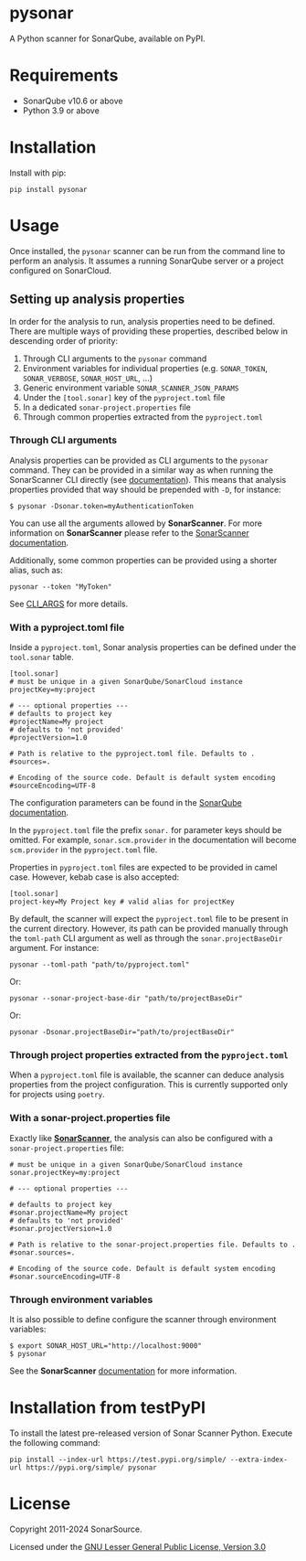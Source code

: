 # pysonar
A Python scanner for SonarQube, available on PyPI.

# Requirements

 - SonarQube v10.6 or above
 - Python 3.9 or above

# Installation

Install with pip:
```
pip install pysonar
```

# Usage

Once installed, the `pysonar` scanner can be run from the command line to perform an analysis.
It assumes a running SonarQube server or a project configured on SonarCloud.

## Setting up analysis properties

In order for the analysis to run, analysis properties need to be defined. 
There are multiple ways of providing these properties, described below in descending order of priority:

1. Through CLI arguments to the `pysonar` command
2. Environment variables for individual properties (e.g. `SONAR_TOKEN`, `SONAR_VERBOSE`, `SONAR_HOST_URL`, ...)
3. Generic environment variable `SONAR_SCANNER_JSON_PARAMS` 
4. Under the `[tool.sonar]` key of the `pyproject.toml` file
5. In a dedicated `sonar-project.properties` file
6. Through common properties extracted from the `pyproject.toml`

### Through CLI arguments

Analysis properties can be provided as CLI arguments to the `pysonar` command.
They can be provided in a similar way as when running the SonarScanner CLI directly 
(see [documentation](https://docs.sonarsource.com/sonarqube-server/2025.1/analyzing-source-code/scanners/sonarscanner/#running-from-zip-file)).
This means that analysis properties provided that way should be prepended with `-D`, for instance:

```
$ pysonar -Dsonar.token=myAuthenticationToken 
```

You can use all the arguments allowed by __SonarScanner__. 
For more information on __SonarScanner__ please refer to the [SonarScanner documentation](https://docs.sonarsource.com/sonarqube-server/2025.1/analyzing-source-code/analysis-parameters/).

Additionally, some common properties can be provided using a shorter alias, such as:
```
pysonar --token "MyToken"
```

See [CLI_ARGS](https://github.com/SonarSource/sonar-scanner-python/blob/master/CLI_ARGS.md) for more details.

### With a pyproject.toml file

Inside a `pyproject.toml`, Sonar analysis properties can be defined under the `tool.sonar` table.

```
[tool.sonar]
# must be unique in a given SonarQube/SonarCloud instance
projectKey=my:project

# --- optional properties ---
# defaults to project key
#projectName=My project
# defaults to 'not provided'
#projectVersion=1.0
 
# Path is relative to the pyproject.toml file. Defaults to .
#sources=.
 
# Encoding of the source code. Default is default system encoding
#sourceEncoding=UTF-8
```

The configuration parameters can be found in the [SonarQube documentation](https://docs.sonarsource.com/sonarqube-server/2025.1/analyzing-source-code/analysis-parameters/).

In the `pyproject.toml` file the prefix `sonar.` for parameter keys should be omitted. 
For example, `sonar.scm.provider` in the documentation will become `scm.provider` in the `pyproject.toml` file.

Properties in `pyproject.toml` files are expected to be provided in camel case. However, kebab case is also accepted:

```
[tool.sonar]
project-key=My Project key # valid alias for projectKey
```

By default, the scanner will expect the `pyproject.toml` file to be present in the current directory. However, its path can be provided manually through the `toml-path` CLI argument as well as through the `sonar.projectBaseDir` argument. For instance:

```
pysonar --toml-path "path/to/pyproject.toml"
```

Or:

```
pysonar --sonar-project-base-dir "path/to/projectBaseDir"
```

Or:

```
pysonar -Dsonar.projectBaseDir="path/to/projectBaseDir"
```

### Through project properties extracted from the `pyproject.toml`

When a `pyproject.toml` file is available, the scanner can deduce analysis properties from the project configuration. This is currently supported only for projects using `poetry`.

### With a sonar-project.properties file

Exactly like [__SonarScanner__](https://docs.sonarsource.com/sonarqube-server/2025.1/analyzing-source-code/scanners/sonarscanner/),
the analysis can also be configured with a `sonar-project.properties` file:

```
# must be unique in a given SonarQube/SonarCloud instance
sonar.projectKey=my:project

# --- optional properties ---

# defaults to project key
#sonar.projectName=My project
# defaults to 'not provided'
#sonar.projectVersion=1.0
 
# Path is relative to the sonar-project.properties file. Defaults to .
#sonar.sources=.
 
# Encoding of the source code. Default is default system encoding
#sonar.sourceEncoding=UTF-8
```

### Through environment variables

It is also possible to define configure the scanner through environment variables:

```
$ export SONAR_HOST_URL="http://localhost:9000"
$ pysonar 
```

See the __SonarScanner__ [documentation](https://docs.sonarsource.com/sonarqube-server/2025.1/setup-and-upgrade/environment-variables/) for more information.

# Installation from testPyPI

To install the latest pre-released version of Sonar Scanner Python. Execute the following command: 

```shell
pip install --index-url https://test.pypi.org/simple/ --extra-index-url https://pypi.org/simple/ pysonar
```

# License

Copyright 2011-2024 SonarSource.

Licensed under the [GNU Lesser General Public License, Version 3.0](http://www.gnu.org/licenses/lgpl.txt)

